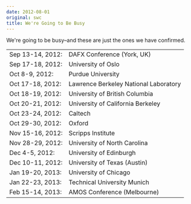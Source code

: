 ```yaml
---
date: 2012-08-01
original: swc
title: We're Going to Be Busy
---
```

<p>We're going to be busy–and these are just the ones we have confirmed.</p>
<table class="centered">
<tbody>
<tr>
<td>Sep 13-14, 2012:</td>
<td>DAFX Conference (York, UK)</td>
</tr>
<tr>
<td>Sep 17-18, 2012:</td>
<td>University of Oslo</td>
</tr>
<tr>
<td>Oct 8-9, 2012:</td>
<td>Purdue University</td>
</tr>
<tr>
<td>Oct 17-18, 2012:</td>
<td>Lawrence Berkeley National Laboratory</td>
</tr>
<tr>
<td>Oct 18-19, 2012:</td>
<td>University of British Columbia</td>
</tr>
<tr>
<td>Oct 20-21, 2012:</td>
<td>University of California Berkeley</td>
</tr>
<tr>
<td>Oct 23-24, 2012:</td>
<td>Caltech</td>
</tr>
<tr>
<td>Oct 29-30, 2012:</td>
<td>Oxford</td>
</tr>
<tr>
<td>Nov 15-16, 2012:</td>
<td>Scripps Institute</td>
</tr>
<tr>
<td>Nov 28-29, 2012:</td>
<td>University of North Carolina</td>
</tr>
<tr>
<td>Dec 4-5, 2012:</td>
<td>University of Edinburgh</td>
</tr>
<tr>
<td>Dec 10-11, 2012:</td>
<td>University of Texas (Austin)</td>
</tr>
<tr>
<td>Jan 19-20, 2013:</td>
<td>University of Chicago</td>
</tr>
<tr>
<td>Jan 22-23, 2013:</td>
<td>Technical University Munich</td>
</tr>
<tr>
<td>Feb 15-14, 2013:</td>
<td>AMOS Conference (Melbourne)</td>
</tr>
</tbody>
</table>
